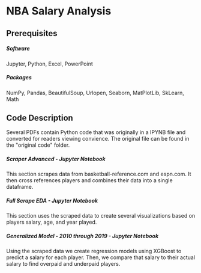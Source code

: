 # NBA Salary Analysis

## Prerequisites

##### Software
Jupyter, 
Python, 
Excel, 
PowerPoint

##### Packages
NumPy, 
Pandas, 
BeautifulSoup, 
Urlopen, 
Seaborn, 
MatPlotLib, 
SkLearn, 
Math

## Code Description
Several PDFs contain Python code that was originally in a IPYNB file and converted for readers viewing convience.
The original file can be found in the "original code" folder.
##### Scraper Advanced - Jupyter Notebook
This section scrapes data from basketball-reference.com and espn.com. It then cross references players and combines their data into a single dataframe.
##### Full Scrape EDA - Jupyter Notebook
This section uses the scraped data to create several visualizations based on players salary, age, and year played.
##### Generalized Model - 2010 through 2019 - Jupyter Notebook
Using the scraped data we create regression models using XGBoost to predict a salary for each player. Then, we compare that salary to their actual salary to find overpaid and underpaid players.
